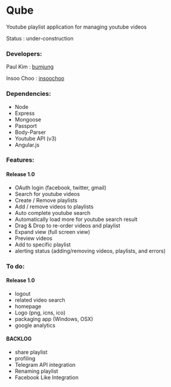 Qube
==========

Youtube playlist application for managing youtube videos

Status : under-construction

### Developers:

Paul Kim : [bumjung](https://github.com/bumjung)

Insoo Choo : [insoochoo](https://github.com/insoochoo)

### Dependencies:

   * Node
   * Express
   * Mongoose
   * Passport
   * Body-Parser
   * Youtube API (v3)
   * Angular.js

### Features:

#### Release 1.0
   * OAuth login (facebook, twitter, gmail)
   * Search for youtube videos
   * Create / Remove playlists
   * Add / remove videos to playlists
   * Auto complete youtube search
   * Automatically load more for youtube search result
   * Drag & Drop to re-order videos and playlist
   * Expand view (full screen view)
   * Preview videos
   * Add to specific playlist
   * alerting status (adding/removing videos, playlists, and errors)

### To do:

#### Release 1.0
   * logout
   * related video search
   * homepage
   * Logo (png, icns, ico)
   * packaging app (Windows, OSX)
   * google analytics

#### BACKLOG
   * share playlist
   * profiling
   * Telegram API integration
   * Renaming playlist
   * Facebook Like Integration
